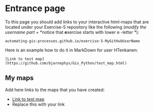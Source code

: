 # Entrance page

To this page you should add links to your interactive html-maps that are located under your Exercise-5 repository like the following (*modify the username part* + *notice that **e**xercise starts with lower e -letter *):

 `automating-gis-processes.github.io/exercise-5-MyGitHubUserName`

Here is an example how to do it in MarkDown for user HTenkanen:

```
[Link to test map](https://github.com/bjarnephys/Gis_Python/test_map.html)
```

## My maps

Add here links to the maps that you have created:

 - [Link to test map](https://github.com/bjarnephys/Gis_Python/test_map.html)
 - Replace this with your link

